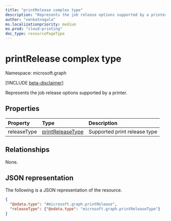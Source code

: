 ```yaml
---
title: "printRelease complex type"
description: "Represents the job release options supported by a printer."
author: "venkatnagula"
ms.localizationpriority: medium
ms.prod: "cloud-printing"
doc_type: resourcePageType
---
```


# printRelease complex type

Namespace: microsoft.graph

[!INCLUDE [beta-disclaimer](../../includes/beta-disclaimer.md)]

Represents the job release options supported by a printer.

## Properties
|Property|Type|Description|
|:---|:---|:---|
|releaseType|[printReleaseType](enums.md#printreleasetype-values)|Supported print release type|

## Relationships
None.

## JSON representation
The following is a JSON representation of the resource.
<!-- {
  "blockType": "resource",
  "@odata.type": "microsoft.graph.printRelease"
}
-->
``` json
{
  "@odata.type": "#microsoft.graph.printRelease",
  "releaseType": {"@odata.type": "microsoft.graph.printReleaseType"}
}
```
